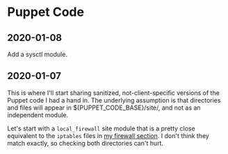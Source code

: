 # Puppet Code

## 2020-01-08

Add a sysctl module.


## 2020-01-07

This is where I'll start sharing sanitized, not-client-specific
versions of the Puppet code I had a hand in. The underlying
assumption is that directories and files will appear in
${PUPPET_CODE_BASE}/site/, and not as an independent module.

Let's start with a `local_firewall` site module that is a pretty
close equivalent to the `iptables` files in
[my firewall section][20200107a]. I don't think they match exactly,
so checking both directories can't hurt.


[20200107a]: https://github.com/dafydd2277/systemAdmin/tree/master/firewall
